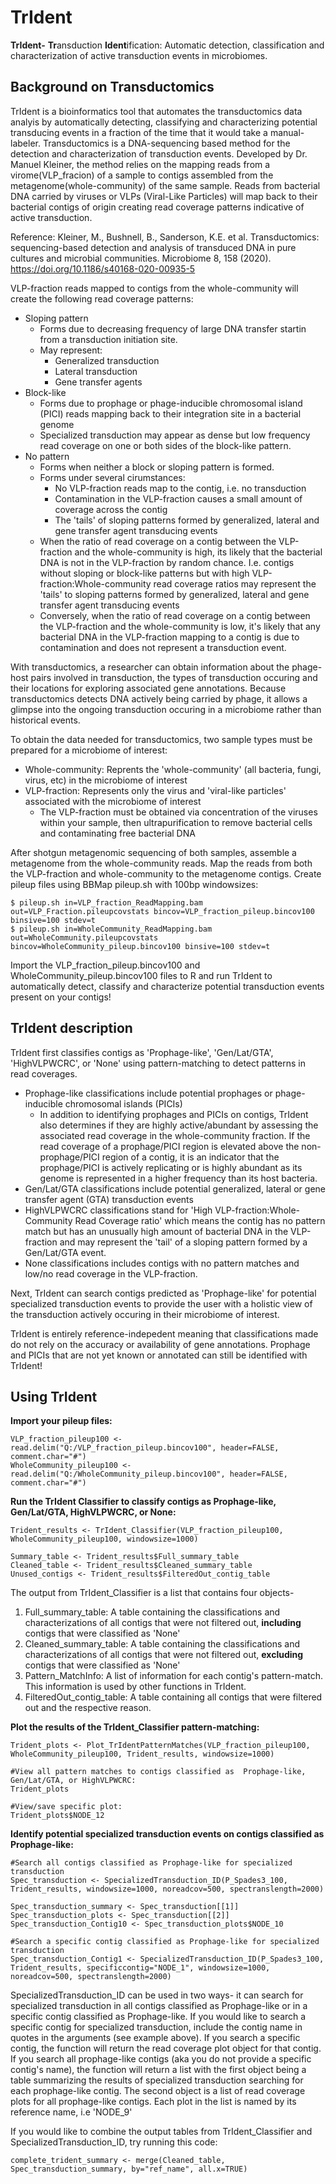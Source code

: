# TrIdent
**TrIdent-** **Tr**ansduction **Ident**ification: 
Automatic detection, classification and characterization of active transduction events in microbiomes. 

## Background on Transductomics
TrIdent is a bioinformatics tool that automates the transductomics data analyis by automatically detecting, classifying and characterizing potential transducing events in a fraction of the time that it would take a manual-labeler. Transductomics is a DNA-sequencing based method for the detection and characterization of transduction events. Developed by Dr. Manuel Kleiner, the method relies on the mapping reads from a virome(VLP_fracion) of a sample to contigs assembled from the metagenome(whole-community) of the same sample. Reads from bacterial DNA carried by viruses or VLPs (Viral-Like Particles) will map back to their bacterial contigs of origin creating read coverage patterns indicative of active transduction. 

Reference: Kleiner, M., Bushnell, B., Sanderson, K.E. et al. Transductomics: sequencing-based detection and analysis of transduced DNA in pure cultures and microbial communities. Microbiome 8, 158 (2020). https://doi.org/10.1186/s40168-020-00935-5

VLP-fraction reads mapped to contigs from the whole-community will create the following read coverage patterns:
- Sloping pattern
  - Forms due to decreasing frequency of large DNA transfer startin from a transduction initiation site.
  - May represent:
      - Generalized transduction
      - Lateral transduction
      - Gene transfer agents
- Block-like
    - Forms due to prophage or phage-inducible chromosomal island (PICI) reads mapping back to their integration site in a bacterial genome
    - Specialized transduction may appear as dense but low frequency read coverage on one or both sides of the block-like pattern. 
- No pattern
    - Forms when neither a block or sloping pattern is formed. 
    - Forms under several cirumstances:
        - No VLP-fraction reads map to the contig, i.e. no transduction
        - Contamination in the VLP-fraction causes a small amount of coverage across the contig
        - The 'tails' of sloping patterns formed by generalized, lateral and gene transfer agent transducing events
    - When the ratio of read coverage on a contig between the VLP-fraction and the whole-community is high, its likely that the bacterial DNA is not in the VLP-fraction by random chance. I.e. contigs without sloping or block-like patterns but with high VLP-fraction:Whole-community read coverage ratios may represent the 'tails' to sloping patterns formed by generalized, lateral and gene transfer agent transducing events
    - Conversely, when the ratio of read coverage on a contig between the VLP-fraction and the whole-community is low, it's likely that any bacterial DNA in the VLP-fraction mapping to a contig is due to contamination and does not represent a transduction event.
 
With transductomics, a researcher can obtain information about the phage-host pairs involved in transduction, the types of transduction occuring and their locations for exploring associated gene annotations. Because transductomics detects DNA actively being carried by phage, it allows a glimpse into the ongoing transduction occuring in a microbiome rather than historical events. 

To obtain the data needed for transductomics, two sample types must be prepared for a microbiome of interest:
- Whole-community: Reprents the 'whole-community' (all bacteria, fungi, virus, etc) in the microbiome of interest
- VLP-fraction: Represents only the virus and 'viral-like particles' associated with the microbiome of interest
    - The VLP-fraction must be obtained via concentration of the viruses within your sample, then ultrapurification to remove bacterial cells and contaminating free bacterial DNA
 
After shotgun metagenomic sequencing of both samples, assemble a metagenome from the whole-community reads. Map the reads from both the VLP-fraction and whole-community to the metagenome contigs. Create pileup files using BBMap pileup.sh with 100bp windowsizes:
```{bash}
$ pileup.sh in=VLP_fraction_ReadMapping.bam out=VLP_Fraction.pileupcovstats bincov=VLP_fraction_pileup.bincov100 binsive=100 stdev=t
$ pileup.sh in=WholeCommunity_ReadMapping.bam out=WholeCommunity.pileupcovstats bincov=WholeCommunity_pileup.bincov100 binsive=100 stdev=t
```

Import the VLP_fraction_pileup.bincov100 and WholeCommunity_pileup.bincov100 files to R and run TrIdent to automatically detect, classify and characterize potential transduction events present on your contigs! 

## TrIdent description 

TrIdent first classifies contigs as 'Prophage-like', 'Gen/Lat/GTA', 'HighVLPWCRC', or 'None' using pattern-matching to detect patterns in read coverages.

- Prophage-like classifications include potential prophages or phage-inducible chromosomal islands (PICIs)
    - In addition to identifying prophages and PICIs on contigs, TrIdent also determines if they are highly active/abundant by assessing the associated read coverage in the whole-community fraction. If the read coverage of a prophage/PICI region is elevated above the non-prophage/PICI region of a contig, it is an indicator that the prophage/PICI is actively replicating or is highly abundant as its genome is represented in a higher frequency than its host bacteria.   
- Gen/Lat/GTA classifications include potential generalized, lateral or gene transfer agent (GTA) transduction events
- HighVLPWCRC classifications stand for 'High VLP-fraction:Whole-Community Read Coverage ratio' which means the contig has no pattern match but has an unusually high amount of bacterial DNA in the VLP-fraction and may represent the 'tail' of a sloping pattern formed by a Gen/Lat/GTA event.
- None classifications includes contigs with no pattern matches and low/no read coverage in the VLP-fraction.


Next, TrIdent can search contigs predicted as 'Prophage-like' for potential specialized transduction events to provide the user with a holistic view of the transduction actively occuring in their microbiome of interest. 

TrIdent is entirely reference-indepedent meaning that classifications made do not rely on the accuracy or availability of gene annotations. Prophage and PICIs that are not yet known or annotated can still be identified with TrIdent!

## Using TrIdent

**Import your pileup files:**
```{r}
VLP_fraction_pileup100 <- read.delim("Q:/VLP_fraction_pileup.bincov100", header=FALSE, comment.char="#")
WholeCommunity_pileup100 <- read.delim("Q:/WholeCommunity_pileup.bincov100", header=FALSE, comment.char="#")
```

**Run the TrIdent Classifier to classify contigs as Prophage-like, Gen/Lat/GTA, HighVLPWCRC, or None:** 
```{r}
Trident_results <- TrIdent_Classifier(VLP_fraction_pileup100, WholeCommunity_pileup100, windowsize=1000)

Summary_table <- Trident_results$Full_summary_table
Cleaned_table <- Trident_results$Cleaned_summary_table
Unused_contigs <- Trident_results$FilteredOut_contig_table
```

The output from TrIdent_Classifier is a list that contains four objects- 
1. Full_summary_table: A table containing the classifications and characterizations of all contigs that were not filtered out, **including** contigs that were classified as 'None'
2. Cleaned_summary_table: A table containing the classifications and characterizations of all contigs that were not filtered out, **excluding** contigs that were classified as 'None'
3. Pattern_MatchInfo: A list of information for each contig's pattern-match. This information is used by other functions in TrIdent. 
4. FilteredOut_contig_table: A table containing all contigs that were filtered out and the respective reason. 


**Plot the results of the TrIdent_Classifier pattern-matching:**
```{r}
Trident_plots <- Plot_TrIdentPatternMatches(VLP_fraction_pileup100, WholeCommunity_pileup100, Trident_results, windowsize=1000)

#View all pattern matches to contigs classified as  Prophage-like, Gen/Lat/GTA, or HighVLPWCRC:
Trident_plots

#View/save specific plot:
Trident_plots$NODE_12
```

**Identify potential specialized transduction events on contigs classified as Prophage-like:**
```{r}
#Search all contigs classified as Prophage-like for specialized transduction
Spec_transduction <- SpecializedTransduction_ID(P_Spades3_100, Trident_results, windowsize=1000, noreadcov=500, spectranslength=2000)

Spec_transduction_summary <- Spec_transduction[[1]]
Spec_transduction_plots <- Spec_transduction[[2]]
Spec_transduction_Contig10 <- Spec_transduction_plots$NODE_10

#Search a specific contig classified as Prophage-like for specialized transduction
Spec_transduction_Contig1 <- SpecializedTransduction_ID(P_Spades3_100, Trident_results, specificcontig="NODE_1", windowsize=1000, noreadcov=500, spectranslength=2000)
```

SpecializedTransduction_ID can be used in two ways- it can search for specialized transduction in all contigs classified as Prophage-like or in a specific contig classified as Prophage-like. If you would like to search a specific contig for specialized transduction, include the contig name in quotes in the arguments (see example above). If you search a specific contig, the function will return the read coverage plot object for that contig. If you search all prophage-like contigs (aka you do not provide a specific contig's name), the function will return a list with the first object being a table summarizing the results of specialized transduction searching for each prophage-like contig. The second object is a list of read coverage plots for all prophage-like contigs. Each plot in the list is named by its reference name, i.e 'NODE_9'


If you would like to combine the output tables from TrIdent_Classifier and SpecializedTransduction_ID, try running this code:
```{r}
complete_trident_summary <- merge(Cleaned_table, Spec_transduction_summary, by="ref_name", all.x=TRUE)
```
